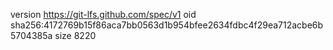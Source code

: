 version https://git-lfs.github.com/spec/v1
oid sha256:4172769b15f86aca7bb0563d1b954bfee2634fdbc4f29ea712acbe6b5704385a
size 8220
